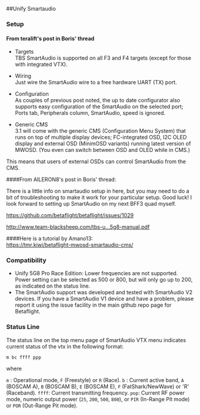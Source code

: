 ##Unify Smartaudio

### Setup

#### From teralift's post in Boris' thread

- Targets  
TBS SmartAudio is supported on all F3 and F4 targets (except for those with integrated VTX).

- Wiring  
Just wire the SmartAudio wire to a free hardware UART (TX) port.

- Configuration  
As couples of previous post noted, the up to date configurator also supports easy configuration of the SmartAudio on the selected port; Ports tab, Peripherals column, SmartAudio, speed is ignored.

- Generic CMS  
3.1 will come with the generic CMS (Configuration Menu System) that runs on top of multiple display devices;  FC-integrated OSD, I2C OLED display and external OSD (MinimOSD variants) running latest version of MWOSD. (You even can switch between OSD and OLED while in CMS.)  

This means that users of external OSDs can control SmartAudio from the CMS.

####From AILERON8's post in Boris' thread:

There is a little info on smartaudio setup in here, but you may need to do a bit of troubleshooting to make it work for your particular setup. Good luck! I look forward to setting up SmartAudio on my next BFF3 quad myself.

https://github.com/betaflight/betaflight/issues/1029

http://www.team-blacksheep.com/tbs-u...5g8-manual.pdf   

####Here is a tutorial by Amano13:  
https://tmr.kiwi/betaflight-mwosd-smartaudio-cms/

### Compatibility

- Unify 5G8 Pro Race Edition:
Lower frequencies are not supported.
Power setting can be selected as 500 or 800, but will only go up to 200, as indicated on the status line.
- The SmartAudio support was developed and tested with SmartAudio V2 devices. If you have a SmartAudio V1 device and have a problem, please report it using the issue facility in the main github repo page for Betaflight.

### Status Line

The status line on the top menu page of SmartAudio VTX menu indicates current status of the vtx in the following format:

```
m bc ffff ppp
```

where

`m` : Operational mode, `F` (Freestyle) or `R` (Race).
`b` : Current active band, `A` (BOSCAM A), `B` (BOSCAM B), `E` (BOSCAM E), `F` (FatShark/NewWave) or 'R' (Raceband).
`ffff`: Current transmitting frequency.
`pop`: Current RF power mode, numeric output power (`25`, `200`, `500`, `800`), or `PIR` (In-Range Pit mode) or `POR` (Out-Range Pit mode).
